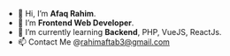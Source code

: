 - 👋 Hi, I’m **Afaq Rahim**.
- 👀 I’m **Frontend Web Developer**.
- 🌱 I’m currently learning **Backend**, PHP, VueJS, ReactJs.
- 📫 Contact Me @rahimaftab3@gmail.com

<!---
afaqrahim/afaqrahim is a ✨ special ✨ repository because its `README.md` (this file) appears on your GitHub profile.
You can click the Preview link to take a look at your changes.
--->
